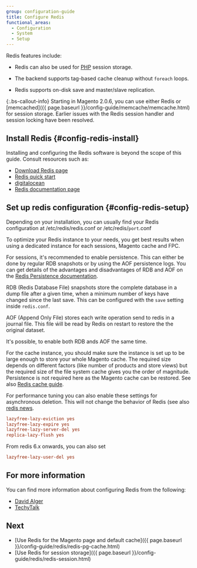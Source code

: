 ```yaml
---
group: configuration-guide
title: Configure Redis
functional_areas:
  - Configuration
  - System
  - Setup
---
```


Redis features include:

*  Redis can also be used for [PHP](https://glossary.magento.com/php) session storage.

*  The backend supports tag-based cache cleanup without `foreach` loops.

*  Redis supports on-disk save and master/slave replication.

{:.bs-callout-info}
Starting in Magento 2.0.6, you can use either Redis or [memcached]({{ page.baseurl }}/config-guide/memcache/memcache.html) for session storage. Earlier issues
with the Redis session handler and session locking have been resolved.

## Install Redis {#config-redis-install}

Installing and configuring the Redis software is beyond the scope of this guide. Consult resources such as:

*  [Download Redis page](http://redis.io/download)
*  [Redis quick start](http://redis.io/topics/quickstart)
*  [digitalocean](https://www.digitalocean.com/community/tutorials/how-to-install-and-use-redis)
*  [Redis documentation page](http://redis.io/documentation)

## Set up redis configuration {#config-redis-setup}

Depending on your installation, you can usually find your Redis configuration at /etc/redis/redis.conf or /etc/redis/`port`.conf

To optimize your Redis instance to your needs, you get best results when using a dedicated instance for each sessions, Magento cache and FPC.

For sessions, it's recommended to enable persistence. This can either be done by regular RDB snapshots or by using the AOF persistence logs.
You can get details of the advantages and disadvantages of RDB and AOF on the [Redis Persistence documentation](https://redis.io/topics/persistence).

RDB (Redis Database File) snapshots store the complete database in a dump file after a given time, when a minimum number of keys have changed since the last save.
This can be configured with the `save` setting inside `redis.conf`.

AOF (Append Only File) stores each write operation send to redis in a journal file. This file ẃill be read by Redis on restart to restore the the original dataset.

It's possible, to enable both RDB ands AOF the same time.

For the cache instance, you should make sure the instance is set up to be large enough to store your whole Magento cache.
The required size depends on different factors (like number of products and store views) but the required size of the file system cache gives you the order of
magnitude. Persistence is not required here as the Magento cache can be restored. See also [Redis cache guide](https://redis.io/topics/lru-cache).

For performance tuning you can also enable these settings for asynchronous deletion. This will not change the behavior of Redis (see also
[redis news](http://antirez.com/news/93).

```ini
lazyfree-lazy-eviction yes
lazyfree-lazy-expire yes
lazyfree-lazy-server-del yes
replica-lazy-flush yes
```
From redis 6.x onwards, you can also set

```ini
lazyfree-lazy-user-del yes
```

## For more information

You can find more information about configuring Redis from the following:

*  [David Alger](http://davidalger.com/development/magento/configuring-magento-2-to-use-redis-cache-backend/)
*  [TechyTalk](http://www.techytalk.info/configuring-cache-storage-backends-magento-2-redis/)

## Next

*  [Use Redis for the Magento page and default cache]({{ page.baseurl }}/config-guide/redis/redis-pg-cache.html)
*  [Use Redis for session storage]({{ page.baseurl }}/config-guide/redis/redis-session.html)
